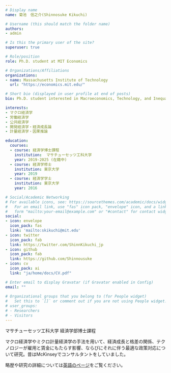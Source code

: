 ```yaml
---
# Display name
name: 菊池　信之介(Shinnosuke Kikuchi)

# Username (this should match the folder name)
authors:
- admin

# Is this the primary user of the site?
superuser: true

# Role/position
role: Ph.D. student at MIT Economics

# Organizations/Affiliations
organizations:
- name: Massachusetts Institute of Technology
  url: "https://economics.mit.edu/"

# Short bio (displayed in user profile at end of posts)
bio: Ph.D. student interested in Macroeconomics, Technology, and Inequality

interests:
- マクロ経済学
- 労働経済学
- 公共経済学
- 開発経済学・経済成長論
- 計量経済学・因果推論

education:
  courses:
  - course: 経済学博士課程
    institution:  マサチューセッツ工科大学
    year: 2019-2025 (在籍中)
  - course: 経済学修士
    institution: 東京大学
    year: 2019
  - course: 経済学学士
    institution: 東京大学
    year: 2016

# Social/Academic Networking
# For available icons, see: https://sourcethemes.com/academic/docs/widgets/#icons
#   For an email link, use "fas" icon pack, "envelope" icon, and a link in the
#   form "mailto:your-email@example.com" or "#contact" for contact widget.
social:
- icon: envelope
  icon_pack: fas
  link: 'mailto:skikuchi@mit.edu'
- icon: twitter
  icon_pack: fab
  link: https://twitter.com/ShinnKikuchi_jp
- icon: github
  icon_pack: fab
  link: https://github.com/Shinnousuke
- icon: cv
  icon_pack: ai
  link: "ja/home/docs/CV.pdf"

# Enter email to display Gravatar (if Gravatar enabled in Config)
email: ""
  
# Organizational groups that you belong to (for People widget)
#   Set this to `[]` or comment out if you are not using People widget.  
# user_groups:
# - Researchers
# - Visitors
---
```


マサチューセッツ工科大学 経済学部博士課程

マクロ経済学やミクロ計量経済学の手法を用いて、経済成長と格差の関係、テクノロジーが雇用と賃金にもたらす影響、ならびにそれに伴う最適な政策対応について研究。昔はMcKinseyでコンサルタントをしていました。

略歴や研究の詳細については[英語のページ](https://shinnosuke-kikuchi.com/en/)をご覧ください。